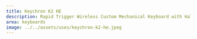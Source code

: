 ```yaml
---
title: Keychron K2 HE
description: Rapid Trigger Wireless Custom Mechanical Keyboard with Hall Effect Gateron Double-Rail Magnetic Switch, QMK 2.4 GHz Bluetooth 5.2 RGB
area: keyboards
image: ../../assets/uses/keychron-k2-he.jpeg
---
```

